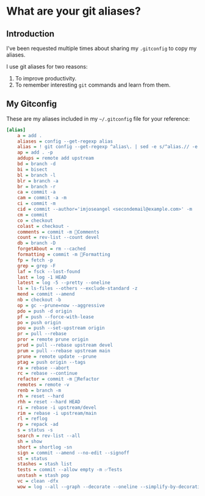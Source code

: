 # What are your git aliases?

## Introduction

I've been requested multiple times about sharing my `.gitconfig` to copy my aliases.

I use git aliases for two reasons:

1. To improve productivity.
2. To remember interesting `git` commands and learn from them.

## My Gitconfig

These are my aliases included in my `~/.gitconfig` file for your reference:

```ini
[alias]
    a = add .
    aliases = config --get-regexp alias
    alias = ! git config --get-regexp ^alias\. | sed -e s/^alias.// -e s/\ /\ $(printf "\043")--\>\ / | column -t -s $(printf "\043") | sort -k 1
    ap = add . -p
    addups = remote add upstream
    bd = branch -d
    bi = bisect
    bl = branch -l
    blr = branch -a
    br = branch -r
    ca = commit -a
    cam = commit -a -m
    ci = commit -m
    cid = commit --author='imjoseangel <secondemail@example.com>' -m
    cm = commit
    co = checkout
    colast = checkout -
    comments = commit -m 📒Comments
    count = rev-list --count devel
    db = branch -D
    forgetAbout = rm --cached
    formatting = commit -m 💅Formatting
    fp = fetch -p
    grep = grep -F
    laf = fsck --lost-found
    last = log -1 HEAD
    latest = log -5 --pretty --oneline
    ls = ls-files --others --exclude-standard -z
    mend = commit --amend
    nb = checkout -b
    op = gc --prune=now --aggressive
    pdo = push -d origin
    pf = push --force-with-lease
    po = push origin
    pou = push --set-upstream origin
    pr = pull --rebase
    pror = remote prune origin
    prud = pull --rebase upstream devel
    prum = pull --rebase upstream main
    prune = remote update --prune
    ptag = push origin --tags
    ra = rebase --abort
    rc = rebase --continue
    refactor = commit -m 👷Refactor
    remotes = remote -v
    renb = branch -m
    rh = reset --hard
    rhh = reset --hard HEAD
    ri = rebase -i upstream/devel
    rim = rebase -i upstream/main
    rl = reflog
    rp = repack -ad
    s = status -s
    search = rev-list --all
    sh = show
    short = shortlog -sn
    sign = commit --amend --no-edit --signoff
    st = status
    stashes = stash list
    tests = commit --allow empty -m ✅Tests
    unstash = stash pop
    vc = clean -dfx
    wow = log --all --graph --decorate --oneline --simplify-by-decoration
```
